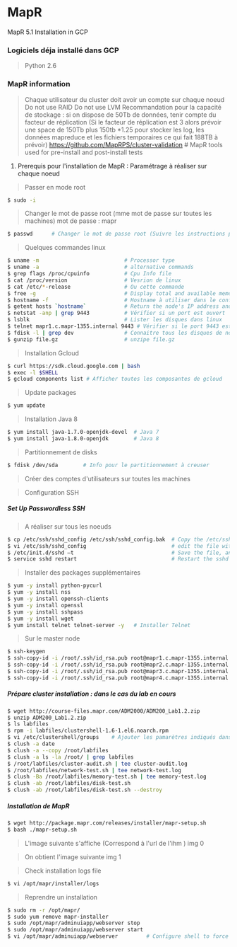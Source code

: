 # MapR
MapR 5.1 Installation in GCP

### Logiciels déja installé dans GCP 

> Python 2.6
> 

### MapR information 

> Chaque utilisateur du cluster doit avoir un compte sur chaque noeud 
>  Do not use RAID
>  Do not use LVM
> Recommandation pour la capacité de stockage : si on dispose de 50Tb de données, tenir compte du facteur de réplication (Si le facteur de réplication est 3 alors prévoir une space de 150Tb plus 150tb *1.25 pour stocker les log, les données mapreduce et les fichiers temporaires ce qui fait 188TB à prévoir) 
> https://github.com/MapRPS/cluster-validation # MapR tools used for pre-install and post-install tests

1. Prerequis pour l'installation de MapR : Paramétrage à réaliser sur chaque noeud 

> Passer en mode root

```sh
$ sudo -i 
```
> Changer le mot de passe root (mme mot de passe sur toutes les machines) mot de passe : mapr

```sh
$ passwd      # Changer le mot de passe root (Suivre les instructions pour changer le mot de passe)
```

> Quelques commandes linux 

```sh
$ uname -m                           # Processor type 
$ uname -a                           # alternative commands
$ grep flags /proc/cpuinfo           # Cpu Info file 
$ cat /proc/version                  # Vesrion de linux 
$ cat /etc/*-release                 # Ou cette commande 
$ free -g                            # Display total and available memory in gigabytes 
$ hostname -f                        # Hostname à utiliser dans le config 
$ getent hosts `hostname`            # Return the node's IP address and fully-qualified domain name (FQDN)
$ netstat -anp | grep 9443           # Vérifier si un port est ouvert
$ lsblk                              # Lister les disques dans linux 
$ telnet mapr1.c.mapr-1355.internal 9443 # Vérifier si le port 9443 est ouvert (Notons que mapr1... est le nom avec fdqn du server)
$ fdisk -l | grep dev                # Connaitre tous les disques de notre serveur
$ gunzip file.gz                     # unzipe file.gz
```

> Installation Gcloud

```sh
$ curl https://sdk.cloud.google.com | bash
$ exec -l $SHELL
$ gcloud components list # Afficher toutes les composantes de gcloud
```

> Update packages 

```sh
$ yum update
```

> Installation Java 8

```sh
$ yum install java-1.7.0-openjdk-devel  # Java 7
$ yum install java-1.8.0-openjdk        # Java 8
```

> Partitionnement de disks

```sh
$ fdisk /dev/sda        # Info pour le partitionnement à creuser
```

> Créer des comptes d'utilisateurs sur toutes les machines 

> Configuration SSH 

##### Set Up Passwordless SSH

> A réaliser sur tous les noeuds 

```sh
$ cp /etc/ssh/sshd_config /etc/ssh/sshd_config.bak  # Copy the /etc/ssh/sshd_config file to sshd_config.bak 
$ vi /etc/ssh/sshd_config                           # edit the file with this setting (PermitRootLogin yes PasswordAuthentication yes)
$ /etc/init.d/sshd –t                               # Save the file, and run this command 
$ service sshd restart                              # Restart the sshd service
```

> Installer des packages supplémentaires 

```sh
$ yum -y install python-pycurl 
$ yum -y install nss 
$ yum -y install openssh-clients 
$ yum -y install openssl 
$ yum -y install sshpass 
$ yum -y install wget
$ yum install telnet telnet-server -y   # Installer Telnet 
```

> Sur le master node

```sh
$ ssh-keygen                                                               # Generate key RSA  (/root/.ssh/id_rsa)
$ ssh-copy-id -i /root/.ssh/id_rsa.pub root@mapr1.c.mapr-1355.internal
$ ssh-copy-id -i /root/.ssh/id_rsa.pub root@mapr2.c.mapr-1355.internal     # Copy key to node 1 
$ ssh-copy-id -i /root/.ssh/id_rsa.pub root@mapr3.c.mapr-1355.internal     # Copy key to node 2
$ ssh-copy-id -i /root/.ssh/id_rsa.pub root@mapr4.c.mapr-1355.internal     # Copy key to node 3
```

##### Prépare cluster installation : dans le cas du lab en cours 

> 

```sh
$ wget http://course-files.mapr.com/ADM2000/ADM200_Lab1.2.zip
$ unzip ADM200_Lab1.2.zip
$ ls labfiles
$ rpm -i labfiles/clustershell-1.6-1.el6.noarch.rpm
$ vi /etc/clustershell/groups    # Ajouter les pamarètres indiqués dans la doc
$ clush -a date 
$ clush -a --copy /root/labfiles
$ clush -a ls -la /root/ | grep labfiles
$ /root/labfiles/cluster-audit.sh | tee cluster-audit.log
$ /root/labfiles/network-test.sh | tee network-test.log
$ clush -Ba /root/labfiles/memory-test.sh | tee memory-test.log
$ clush -ab /root/labfiles/disk-test.sh
$ clush -ab /root/labfiles/disk-test.sh --destroy
```

##### Installation de MapR 

```sh
$ wget http://package.mapr.com/releases/installer/mapr-setup.sh
$ bash ./mapr-setup.sh
```

> L'image suivante s'affiche (Correspond à l'url de l'ihm ) img 0 

> On obtient l'image suivante img 1

> Check installation logs file
 
```sh
$ vi /opt/mapr/installer/logs
```

> Reprendre un installation 

```sh
$ sudo rm -r /opt/mapr/
$ sudo yum remove mapr-installer
$ sudo /opt/mapr/adminuiapp/webserver stop
$ sudo /opt/mapr/adminuiapp/webserver start
$ vi /opt/mapr/adminuiapp/webserver         # Configure shell to force in english
```













